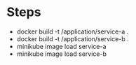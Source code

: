 # Steps

- docker build -t /application/service-a .
- docker build -t /application/service-b .
- minikube image load service-a
- minikube image load service-b